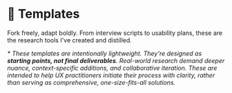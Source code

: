 # 🧰 Templates

Fork freely, adapt boldly.
From interview scripts to usability plans, these are the research tools I've created and distilled.

<em>* These templates are intentionally lightweight. They're designed as **starting points, not final deliverables**. Real-world research demand deeper nuance, context-specific additions, and collaborative iteration. These are intended to help UX practitioners initiate their process with clarity, rather than serving as comprehensive, one-size-fits-all solutions.</em>
